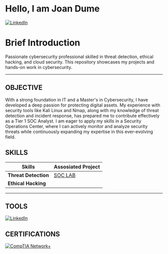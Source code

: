 # Hello, I am Joan Dume 

<a href="https://www.linkedin.com/in/joannewmandume/" target="_blank"> <img src="https://img.shields.io/badge/LinkedIn-0072b1?&style=for-the-badge&logo=linkedin&logoColor=white" alt="LinkedIn"></a>

# Brief Introduction
Passionate cybersecurity professional skilled in threat detection, ethical hacking, and cloud security. This repository showcases my projects and hands-on work in cybersecurity.

---

## OBJECTIVE

With a strong foundation in IT and a Master's in Cybersecurity, I have developed a deep passion for protecting digital assets. My experience with security tools like Kali Linux and Nmap, along with my knowledge of threat detection and incident response, has prepared me to contribute effectively as a Tier 1 SOC Analyst. I am eager to apply my skills in a Security Operations Center, where I can actively monitor and analyze security threats while continuously expanding my expertise in this ever-evolving field.
##   SKILLS
| **Skills**            | **Assosiated Project**                                           |
|-------------------------|------------------------------------------------------|
| **Threat Detection**    | <a href="https://www.google.com">SOC LAB</a>             |
| **Ethical Hacking**     |    

  
---

## TOOLS
[![LinkedIn](https://img.shields.io/badge/LinkedIn-Profile-blue?logo=linkedin)](https://www.linkedin.com/in/joan-dume/)  

## CERTIFICATIONS

[![CompTIA Network+](https://img.shields.io/badge/CompTIA-Network%2B-red?logo=comptia)](https://www.comptia.org/certifications/network)  



